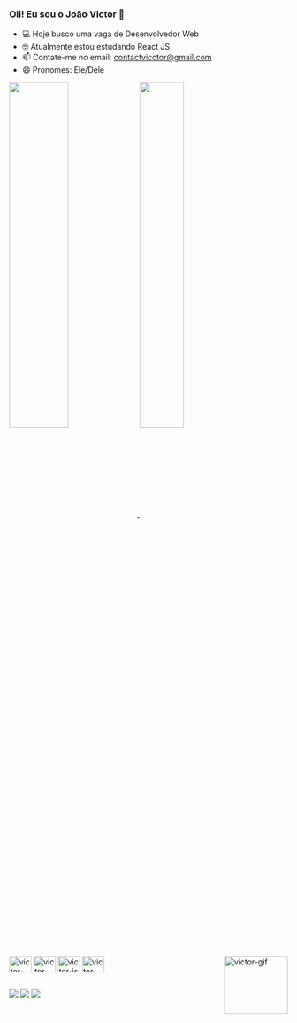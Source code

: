 ### Oii! Eu sou o João Victor 👋

- 💻 Hoje busco uma vaga de Desenvolvedor Web
- 🤓 Atualmente estou estudando React JS
- 📫 Contate-me no email: contactvicctor@gmail.com
- 😄 Pronomes: Ele/Dele

<a href="https://github.com/victorjlv/github-readme-stats">
  <img align="center" width="46%" height="40%" src="https://github-readme-stats.vercel.app/api?username=victorjlv&hide=contribs&show_icons=true&theme=midnight-purple" />
</a>
<a href="https://github.com/victorjlv/github-readme-stats">
  <img align="center" width="40%" src="https://github-readme-stats.vercel.app/api/top-langs/?username=victorjlv&langs_count=5&layout=compact" />
</a>

<div style="display: inline_block"><br>
  <img align="center" alt="victor-html" height="30" width="40" src="https://cdn.jsdelivr.net/gh/devicons/devicon/icons/html5/html5-original.svg">
  <img align="center" alt="victor-css" height="30" width="40" src="https://cdn.jsdelivr.net/gh/devicons/devicon/icons/css3/css3-original.svg">
  <img align="center" alt="victor-js" height="30" width="40" src="https://cdn.jsdelivr.net/gh/devicons/devicon/icons/javascript/javascript-plain.svg">
  <img align="center" alt="victor-reactjs" height="30" width="40" src="https://cdn.jsdelivr.net/gh/devicons/devicon/icons/react/react-original.svg"></img>
  <img align="right" alt="victor-gif" height="105" width="115" src="https://media.discordapp.net/attachments/837284360494514197/1067070195362971658/gifss.gif?width=676&height=676"
</div>

## 

<div>
 <a href="https://www.linkedin.com/in/vviccttor/" target="_blank"><img src="https://img.shields.io/badge/LinkedIn-0077B5?style=for-the-badge&logo=linkedin&logoColor=white" target="_blank"></a>
 <a href="https://www.instagram.com/locke.xy7/" target="_blank"><img src="https://img.shields.io/badge/Instagram-E4405F?style=for-the-badge&logo=instagram&logoColor=white" target="_blank"></a>
 <a href="https://discord.gg/Gkr47Yqv" target="_blank"><img src="https://img.shields.io/badge/Discord-7289DA?style=for-the-badge&logo=discord&logoColor=white" target="_blank"></a>
</div>
